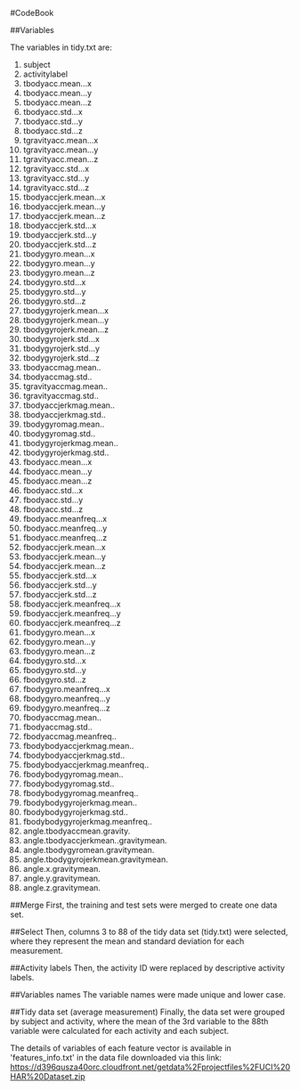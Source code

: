 #CodeBook

##Variables

The variables in tidy.txt are:

1. subject
2. activitylabel
3. tbodyacc.mean...x
4. tbodyacc.mean...y
5. tbodyacc.mean...z
6. tbodyacc.std...x
7. tbodyacc.std...y
8. tbodyacc.std...z
9. tgravityacc.mean...x
10. tgravityacc.mean...y
11. tgravityacc.mean...z
12. tgravityacc.std...x
13. tgravityacc.std...y
14. tgravityacc.std...z
15. tbodyaccjerk.mean...x
16. tbodyaccjerk.mean...y
17. tbodyaccjerk.mean...z
18. tbodyaccjerk.std...x
19. tbodyaccjerk.std...y
20. tbodyaccjerk.std...z
21. tbodygyro.mean...x
22. tbodygyro.mean...y
23. tbodygyro.mean...z
24. tbodygyro.std...x
25. tbodygyro.std...y
26. tbodygyro.std...z
27. tbodygyrojerk.mean...x
28. tbodygyrojerk.mean...y
29. tbodygyrojerk.mean...z
30. tbodygyrojerk.std...x
31. tbodygyrojerk.std...y
32. tbodygyrojerk.std...z
33. tbodyaccmag.mean..
34. tbodyaccmag.std..
35. tgravityaccmag.mean..
36. tgravityaccmag.std..
37. tbodyaccjerkmag.mean..
38. tbodyaccjerkmag.std..
39. tbodygyromag.mean..
40. tbodygyromag.std..
41. tbodygyrojerkmag.mean..
42. tbodygyrojerkmag.std..
43. fbodyacc.mean...x
44. fbodyacc.mean...y
45. fbodyacc.mean...z
46. fbodyacc.std...x
47. fbodyacc.std...y
48. fbodyacc.std...z
49. fbodyacc.meanfreq...x
50. fbodyacc.meanfreq...y
51. fbodyacc.meanfreq...z
52. fbodyaccjerk.mean...x
53. fbodyaccjerk.mean...y
54. fbodyaccjerk.mean...z
55. fbodyaccjerk.std...x
56. fbodyaccjerk.std...y
57. fbodyaccjerk.std...z
58. fbodyaccjerk.meanfreq...x
59. fbodyaccjerk.meanfreq...y
60. fbodyaccjerk.meanfreq...z
61. fbodygyro.mean...x
62. fbodygyro.mean...y
63. fbodygyro.mean...z
64. fbodygyro.std...x
65. fbodygyro.std...y
66. fbodygyro.std...z
67. fbodygyro.meanfreq...x
68. fbodygyro.meanfreq...y
69. fbodygyro.meanfreq...z
70. fbodyaccmag.mean..
71. fbodyaccmag.std..
72. fbodyaccmag.meanfreq..
73. fbodybodyaccjerkmag.mean..
74. fbodybodyaccjerkmag.std..
75. fbodybodyaccjerkmag.meanfreq..
76. fbodybodygyromag.mean..
77. fbodybodygyromag.std..
78. fbodybodygyromag.meanfreq..
79. fbodybodygyrojerkmag.mean..
80. fbodybodygyrojerkmag.std..
81. fbodybodygyrojerkmag.meanfreq..
82. angle.tbodyaccmean.gravity.
83. angle.tbodyaccjerkmean..gravitymean.
84. angle.tbodygyromean.gravitymean.
85. angle.tbodygyrojerkmean.gravitymean.
86. angle.x.gravitymean.
87. angle.y.gravitymean.
88. angle.z.gravitymean.

##Merge
First, the training and test sets were merged to create one data set. 

##Select
Then, columns 3 to 88 of the tidy data set (tidy.txt) were selected, where they represent the mean and standard deviation for each measurement.

##Activity labels
Then, the activity ID were replaced by descriptive activity labels.

##Variables names
The variable names were made unique and lower case.

##Tidy data set (average measurement)
Finally, the data set were grouped by subject and activity, where the mean of the 3rd variable to the 88th variable were calculated for each activity and each subject.


The details of variables of each feature vector is available in 'features_info.txt' in the data file downloaded via this link: <https://d396qusza40orc.cloudfront.net/getdata%2Fprojectfiles%2FUCI%20HAR%20Dataset.zip>

